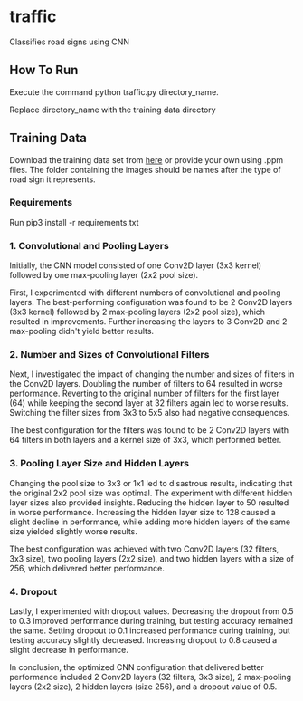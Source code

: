 # traffic
Classifies road signs using CNN 

## How To Run
Execute the command python traffic.py directory_name.

Replace directory_name with the training data directory

## Training Data
Download the training data set from [here](https://cdn.cs50.net/ai/2020/x/projects/5/gtsrb.zip) or provide your own using .ppm files. The folder containing the images should be names after the type of road sign it represents. 

### Requirements
Run pip3 install -r requirements.txt

### 1. Convolutional and Pooling Layers

Initially, the CNN model consisted of one Conv2D layer (3x3 kernel) followed by one max-pooling layer (2x2 pool size).

First, I experimented with different numbers of convolutional and pooling layers. The best-performing configuration was found to be 2 Conv2D layers (3x3 kernel) followed by 2 max-pooling layers (2x2 pool size), which resulted in improvements. Further increasing the layers to 3 Conv2D and 2 max-pooling didn't yield better results.

### 2. Number and Sizes of Convolutional Filters

Next, I investigated the impact of changing the number and sizes of filters in the Conv2D layers. Doubling the number of filters to 64 resulted in worse performance. Reverting to the original number of filters for the first layer (64) while keeping the second layer at 32 filters again led to worse results. Switching the filter sizes from 3x3 to 5x5 also had negative consequences.

The best configuration for the filters was found to be 2 Conv2D layers with 64 filters in both layers and a kernel size of 3x3, which performed better.

### 3. Pooling Layer Size and Hidden Layers

Changing the pool size to 3x3 or 1x1 led to disastrous results, indicating that the original 2x2 pool size was optimal. The experiment with different hidden layer sizes also provided insights. Reducing the hidden layer to 50 resulted in worse performance. Increasing the hidden layer size to 128 caused a slight decline in performance, while adding more hidden layers of the same size yielded slightly worse results.

The best configuration was achieved with two Conv2D layers (32 filters, 3x3 size), two pooling layers (2x2 size), and two hidden layers with a size of 256, which delivered better performance.

### 4. Dropout

Lastly, I experimented with dropout values. Decreasing the dropout from 0.5 to 0.3 improved performance during training, but testing accuracy remained the same. Setting dropout to 0.1 increased performance during training, but testing accuracy slightly decreased. Increasing dropout to 0.8 caused a slight decrease in performance.

In conclusion, the optimized CNN configuration that delivered better performance included 2 Conv2D layers (32 filters, 3x3 size), 2 max-pooling layers (2x2 size), 2 hidden layers (size 256), and a dropout value of 0.5.  

